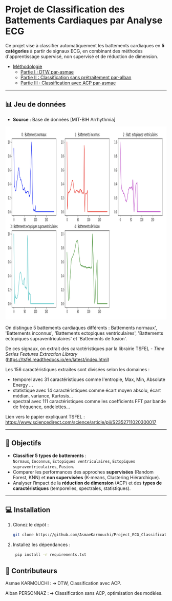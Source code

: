 # Projet de Classification des Battements Cardiaques par Analyse ECG

Ce projet vise à classifier automatiquement les battements cardiaques en **5 catégories** à partir de signaux ECG, en combinant des méthodes d'apprentissage supervisé, non supervisé et de réduction de dimension.


- [Méthodologie](#méthodologie)
  - [Partie I : DTW  par-asmae](https://github.com/AsmaeKarmouchi/Project_ECG_Classification/blob/main/Projet_ECG_Etudiant_new%20(3).ipynb)
  - [Partie II : Classification sans prétraitement  par-alban](https://github.com/AsmaeKarmouchi/Project_ECG_Classification/blob/main/Projet_ECG_Etudiant_new%20(3).ipynb)
  - [Partie III : Classification avec ACP  par-asmae](https://github.com/AsmaeKarmouchi/Project_ECG_Classification/blob/main/Projet_ECG_Etudiant_new%20(3).ipynb)

---

## 📊 Jeu de données
- **Source** : Base de données [MIT-BIH Arrhythmia]
<img src="./DataECG.png" width="800" height="600">

On distingue 5 battements cardiaques différents : Battements normaux', 'Battements inconnus', 'Battements ectopiques ventriculaires', 'Battements ectopiques supraventriculaires' et 'Battements de fusion'.

De ces signaux, on extrait des caractéristiques par la librairie TSFEL - *Time Series Features Extraction Library* (https://tsfel.readthedocs.io/en/latest/index.html)

Les 156 caractéristiques extraites sont divisées selon les domaines :
- temporel avec 31 caractéristiques comme l'entropie, Max, Min, Absolute Energy ...
- statistique avec 14 caractéristiques comme écart moyen absolu, écart médian, variance, Kurtosis...
- spectral  avec 111 caractéristiques comme les coefficients FFT par bande de fréquence, ondelettes...

Lien vers le papier expliquant TSFEL : https://www.sciencedirect.com/science/article/pii/S2352711020300017

---
## 🎯 Objectifs
- **Classifier 5 types de battements** :  
  `Normaux`, `Inconnus`, `Ectopiques ventriculaires`, `Ectopiques supraventriculaires`, `Fusion`.
- Comparer les performances des approches **supervisées** (Random Forest, KNN) et **non supervisées** (K-means, Clustering Hiérarchique).
- Analyser l’impact de la **réduction de dimension** (ACP) et des **types de caractéristiques** (temporelles, spectrales, statistiques).

---


## 💻 Installation
1. Clonez le dépôt :
   ```bash
   git clone https://github.com/AsmaeKarmouchi/Project_ECG_Classification.git

2. Installez les dépendances :
   ```bash
    pip install -r requirements.txt


## 👥 Contributeurs

Asmae KARMOUCHI :
➔ DTW, Classification avec ACP.

Alban PERSONNAZ :
➔ Classification sans ACP, optimisation des modèles.
